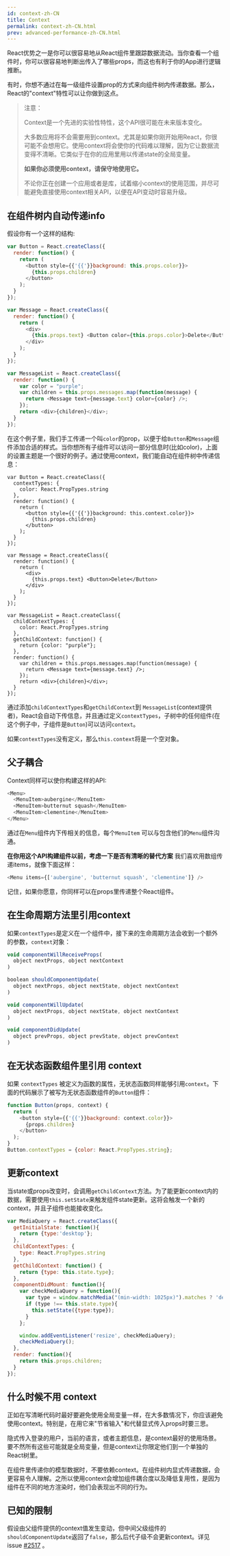 ```yaml
---
id: context-zh-CN
title: Context
permalink: context-zh-CN.html
prev: advanced-performance-zh-CN.html
---
```


React优势之一是你可以很容易地从React组件里跟踪数据流动。当你查看一个组件时，你可以很容易地判断出传入了哪些props，而这也有利于你的App进行逻辑推断。

有时，你想不通过在每一级组件设置prop的方式来向组件树内传递数据。那么，React的"context"特性可以让你做到这点。

> 注意：
>
> Context是一个先进的实验性特性，这个API很可能在未来版本变化。
>
> 大多数应用将不会需要用到context。尤其是如果你刚开始用React，你很可能不会想用它。使用context将会使你的代码难以理解，因为它让数据流变得不清晰。它类似于在你的应用里用以传递state的全局变量。
>
> **如果你必须使用context，请保守地使用它。**
>
> 不论你正在创建一个应用或者是库，试着缩小context的使用范围，并尽可能避免直接使用context相关API，以便在API变动时容易升级。

## 在组件树内自动传递info

假设你有一个这样的结构:

```javascript
var Button = React.createClass({
  render: function() {
    return (
      <button style={{'{{'}}background: this.props.color}}>
        {this.props.children}
      </button>
    );
  }
});

var Message = React.createClass({
  render: function() {
    return (
      <div>
        {this.props.text} <Button color={this.props.color}>Delete</Button>
      </div>
    );
  }
});

var MessageList = React.createClass({
  render: function() {
    var color = "purple";
    var children = this.props.messages.map(function(message) {
      return <Message text={message.text} color={color} />;
    });
    return <div>{children}</div>;
  }
});
```

在这个例子里，我们手工传递一个叫`color`的prop，以便于给`Button`和`Message`组件添加合适的样式。当你想所有子组件可以访问一部分信息时(比如color)，上面的设置主题是一个很好的例子。通过使用context，我们能自动在组件树中传递信息：

```javascript{2-4,7,18,25-30,33}
var Button = React.createClass({
  contextTypes: {
    color: React.PropTypes.string
  },
  render: function() {
    return (
      <button style={{'{{'}}background: this.context.color}}>
        {this.props.children}
      </button>
    );
  }
});

var Message = React.createClass({
  render: function() {
    return (
      <div>
        {this.props.text} <Button>Delete</Button>
      </div>
    );
  }
});

var MessageList = React.createClass({
  childContextTypes: {
    color: React.PropTypes.string
  },
  getChildContext: function() {
    return {color: "purple"};
  },
  render: function() {
    var children = this.props.messages.map(function(message) {
      return <Message text={message.text} />;
    });
    return <div>{children}</div>;
  }
});
```

通过添加`childContextTypes`和`getChildContext`到 `MessageList`(context提供者)，React会自动下传信息，并且通过定义`contextTypes`，子树中的任何组件(在这个例子中，子组件是`Button`)可以访问`context`。

如果`contextTypes`没有定义，那么`this.context`将是一个空对象。

## 父子耦合

Context同样可以使你构建这样的API:

```javascript
<Menu>
  <MenuItem>aubergine</MenuItem>
  <MenuItem>butternut squash</MenuItem>
  <MenuItem>clementine</MenuItem>
</Menu>
```

通过在`Menu`组件内下传相关的信息，每个`MenuItem` 可以与包含他们的`Menu`组件沟通。

**在你用这个API构建组件以前，考虑一下是否有清晰的替代方案** 我们喜欢用数组传递items，就像下面这样：

```javascript
<Menu items={['aubergine', 'butternut squash', 'clementine']} />
```

记住，如果你愿意，你同样可以在props里传递整个React组件。

## 在生命周期方法里引用context

如果`contextTypes`是定义在一个组件中，接下来的生命周期方法会收到一个额外的参数，`context`对象：

```javascript
void componentWillReceiveProps(
  object nextProps, object nextContext
)

boolean shouldComponentUpdate(
  object nextProps, object nextState, object nextContext
)

void componentWillUpdate(
  object nextProps, object nextState, object nextContext
)

void componentDidUpdate(
  object prevProps, object prevState, object prevContext
)
```

## 在无状态函数组件里引用 context

如果 `contextTypes` 被定义为函数的属性，无状态函数同样能够引用`context`。下面的代码展示了被写为无状态函数组件的`Button`组件：

```javascript
function Button(props, context) {
  return (
    <button style={{'{{'}}background: context.color}}>
      {props.children}
    </button>
  );
}
Button.contextTypes = {color: React.PropTypes.string};
```

## 更新context

当state或props改变时，会调用`getChildContext`方法。为了能更新context内的数据，需要使用`this.setState`来触发组件state更新。这将会触发一个新的context，并且子组件也能接收变化。

```javascript
var MediaQuery = React.createClass({
  getInitialState: function(){
    return {type:'desktop'};
  },
  childContextTypes: {
    type: React.PropTypes.string
  },
  getChildContext: function() {
    return {type: this.state.type};
  },
  componentDidMount: function(){
    var checkMediaQuery = function(){
      var type = window.matchMedia("(min-width: 1025px)").matches ? 'desktop' : 'mobile';
      if (type !== this.state.type){
        this.setState({type:type});
      }
    };

    window.addEventListener('resize', checkMediaQuery);
    checkMediaQuery();
  },
  render: function(){
    return this.props.children;
  }
});
```

## 什么时候不用 context

正如在写清晰代码时最好要避免使用全局变量一样，在大多数情况下，你应该避免使用context。特别是，在用它来"节省输入"和代替显式传入props时要三思。

隐式传入登录的用户，当前的语言，或者主题信息，是context最好的使用场景。要不然所有这些可能就是全局变量，但是context让你限定他们到一个单独的React树里。

在组件里传递你的模型数据时，不要依赖context。在组件树内显式传递数据，会更容易令人理解。之所以使用context会增加组件耦合度以及降低复用性，是因为组件在不同的地方渲染时，他们会表现出不同的行为。

## 已知的限制

假设由父组件提供的context值发生变动，但中间父级组件的`shouldComponentUpdate`返回了`false`，那么后代子级不会更新context。详见 issue [#2517](https://github.com/facebook/react/issues/2517) 。
